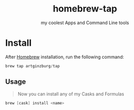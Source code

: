 <h1 align="center">homebrew-tap</h1>
<p align="center">my coolest Apps and Command Line tools</p>

# Install

After [Homebrew](//brew.sh) installation, run the following command:

```powershell
brew tap artginzburg/tap
```

## Usage

> Now you can install any of my Casks and Formulas

```powershell
brew [cask] install <name>
```
